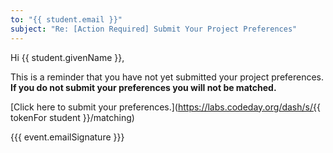 ```yaml
---
to: "{{ student.email }}"
subject: "Re: [Action Required] Submit Your Project Preferences"
---
```


Hi {{ student.givenName }},

This is a reminder that you have not yet submitted your project preferences. **If you do not submit your preferences you will not be matched.**

[Click here to submit your preferences.](https://labs.codeday.org/dash/s/{{ tokenFor student }}/matching)

{{{ event.emailSignature }}}